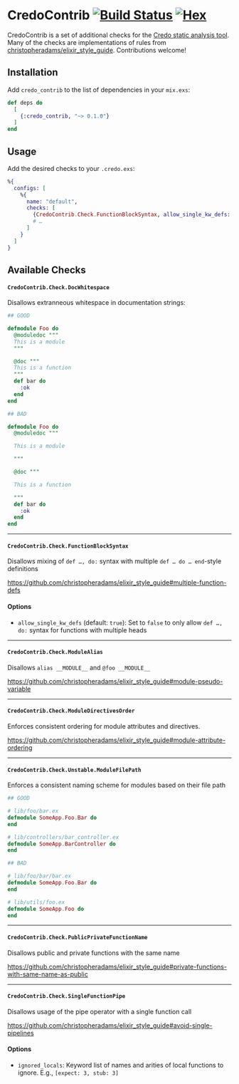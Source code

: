 # CredoContrib [![Build Status][travis-badge]][travis] [![Hex][hex-badge]][hex]

CredoContrib is a set of additional checks for the [Credo static analysis tool][credo].
Many of the checks are implementations of rules from
[christopheradams/elixir_style_guide][styleguide]. Contributions welcome!

[credo]: https://github.com/rrrene/credo
[hex-badge]: https://img.shields.io/hexpm/v/credo_contrib.svg
[hex]: https://hex.pm/packages/credo_contrib
[styleguide]: https://github.com/christopheradams/elixir_style_guide
[travis-badge]: https://travis-ci.org/xtian/credo_contrib.svg?branch=master
[travis]: https://travis-ci.org/xtian/credo_contrib

## Installation

Add `credo_contrib` to the list of dependencies in your `mix.exs`:

```elixir
def deps do
  [
    {:credo_contrib, "~> 0.1.0"}
  ]
end
```

## Usage

Add the desired checks to your `.credo.exs`:

```elixir
%{
  configs: [
    %{
      name: "default",
      checks: [
        {CredoContrib.Check.FunctionBlockSyntax, allow_single_kw_defs: false},
        # …
      ]
    }
  ]
}
```

## Available Checks

#### `CredoContrib.Check.DocWhitespace`

Disallows extranneous whitespace in documentation strings:

```elixir
## GOOD

defmodule Foo do
  @moduledoc """
  This is a module
  """

  @doc """
  This is a function
  """
  def bar do
    :ok
  end
end

## BAD

defmodule Foo do
  @moduledoc """

  This is a module

  """

  @doc """

  This is a function

  """
  def bar do
    :ok
  end
end
```

---

#### `CredoContrib.Check.FunctionBlockSyntax`

Disallows mixing of `def …, do:` syntax with multiple `def … do … end`-style
definitions

https://github.com/christopheradams/elixir_style_guide#multiple-function-defs

#### Options

* `allow_single_kw_defs` (default: `true`): Set to `false` to only allow `def …, do:` syntax for
  functions with multiple heads

---

#### `CredoContrib.Check.ModuleAlias`

Disallows `alias __MODULE__` and `@foo __MODULE__`

https://github.com/christopheradams/elixir_style_guide#module-pseudo-variable

---

#### `CredoContrib.Check.ModuleDirectivesOrder`

Enforces consistent ordering for module attributes and directives.

https://github.com/christopheradams/elixir_style_guide#module-attribute-ordering

---

#### `CredoContrib.Check.Unstable.ModuleFilePath`

Enforces a consistent naming scheme for modules based on their file path

```elixir
## GOOD

# lib/foo/bar.ex
defmodule SomeApp.Foo.Bar do
end

# lib/controllers/bar_controller.ex
defmodule SomeApp.BarController do
end

## BAD

# lib/foo/bar/bar.ex
defmodule SomeApp.Foo.Bar do
end

# lib/utils/foo.ex
defmodule SomeApp.Foo do
end
```

---

#### `CredoContrib.Check.PublicPrivateFunctionName`

Disallows public and private functions with the same name

https://github.com/christopheradams/elixir_style_guide#private-functions-with-same-name-as-public

---

#### `CredoContrib.Check.SingleFunctionPipe`

Disallows usage of the pipe operator with a single function call

https://github.com/christopheradams/elixir_style_guide#avoid-single-pipelines

#### Options

* `ignored_locals`: Keyword list of names and arities of local functions to ignore. E.g., `[expect: 3, stub: 3]`
